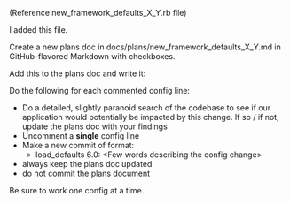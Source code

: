(Reference new_framework_defaults_X_Y.rb file)

I added this file.

Create a new plans doc in docs/plans/new_framework_defaults_X_Y.md in GitHub-flavored Markdown with checkboxes.

Add this to the plans doc and write it:

Do the following for each commented config line:
 - Do a detailed, slightly paranoid search of the codebase to see if our application would potentially be impacted by this change. If so / if not, update the plans doc with your findings
 - Uncomment a **single** config line
 - Make a new commit of format:
    - load_defaults 6.0: \<Few words describing the config change\>
 - always keep the plans doc updated
 - do not commit the plans document

Be sure to work one config at a time.
